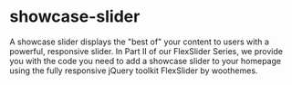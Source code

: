 # showcase-slider
A showcase slider displays the "best of" your content to users with a powerful, responsive slider. In Part II of our FlexSlider Series, we provide you with the code you need to add a showcase slider to your homepage using the fully responsive jQuery toolkit FlexSlider by woothemes.
